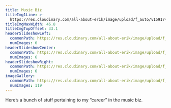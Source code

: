 ```yaml
---
title: Music Biz
titleImg1Line: >-
  https://res.cloudinary.com/all-about-erik/image/upload/f_auto/v1591747443/Archives/01.%20Music%20Biz/music_biz.png
titleImgMaxWidth: 46.8
titleImgTopOffset: 33.1
headerSlideshowLeft:
  commonPath: https://res.cloudinary.com/all-about-erik/image/upload/f_auto/v1592867036/Archives/01.%20Music%20Biz/header-slideshows/1.%20left/music-biz_slideshow-left_
  numImages: 6
headerSlideshowCenter:
  commonPath: https://res.cloudinary.com/all-about-erik/image/upload/f_auto/v1592867037/Archives/01.%20Music%20Biz/header-slideshows/2.%20center/music-biz_slideshow-center_
  numImages: 6
headerSlideshowRight:
  commonPath: https://res.cloudinary.com/all-about-erik/image/upload/f_auto/v1592867038/Archives/01.%20Music%20Biz/header-slideshows/3.%20right/music-biz_slideshow-right_
  numImages: 6
imageGallery:
  commonPath: https://res.cloudinary.com/all-about-erik/image/upload/f_auto/v1592854457/Archives/01.%20Music%20Biz/gallery/music-biz_gallery-img_
  numImages: 119
---
```

Here’s a bunch of stuff pertaining to my “career” in the music biz.